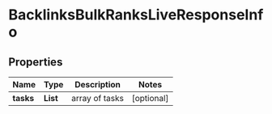# BacklinksBulkRanksLiveResponseInfo


## Properties

| Name | Type | Description | Notes |
|------------ | ------------- | ------------- | -------------|
**tasks** | **List<BacklinksBulkRanksLiveTaskInfo>** | array of tasks |[optional]|